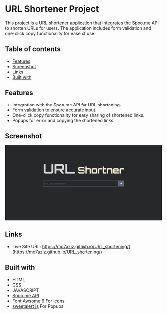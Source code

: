# URL Shortener Project

This project is a URL shortener application that integrates the Spoo.me API to shorten URLs for users. The application includes form validation and one-click copy functionality for ease of use.

## Table of contents
- [Features](#features)
- [Screenshot](#screenshot)
- [Links](#links)
- [Built with](#built-with)

## Features

- Integration with the Spoo.me API for URL shortening.
- Form validation to ensure accurate input.
- One-click copy functionality for easy sharing of shortened links.
- Popups for error and copying the shortened links.

## Screenshot

![Shot](./screenshot.png)

## Links

- Live Site URL: https://mo7aziz.github.io/URL_shortening/](https://mo7aziz.github.io/URL_shortening/)

## Built with

- HTML
- CSS
- JAVASCRIPT
- [Spoo.me API](https://spoo.me/api)
- [Font Awsome 6](https://fontawesome.com/) For icons
- [sweetalert js](https://sweetalert.js.org/) For Popups
